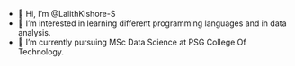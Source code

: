 - 👋 Hi, I’m @LalithKishore-S
- 👀 I’m interested in learning different programming languages and in data analysis.
- 🌱 I’m currently pursuing MSc Data Science at PSG College Of Technology.
   
  

<!---
LalithKishore-S/LalithKishore-S is a ✨ special ✨ repository because its `README.md` (this file) appears on your GitHub profile.
You can click the Preview link to take a look at your changes.
--->
